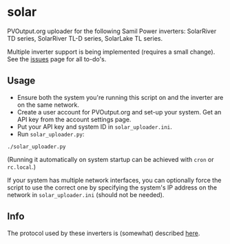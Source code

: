 # solar

PVOutput.org uploader for the following Samil Power inverters: SolarRiver TD
series, SolarRiver TL-D series, SolarLake TL series.

Multiple inverter support is being implemented (requires a small change). See
the [issues](https://github.com/mhvis/solar/issues) page for all to-do's.

## Usage

* Ensure both the system you're running this script on and the inverter are on
the same network.
* Create a user account for PVOutput.org and set-up your system. Get an API key
from the account settings page.
* Put your API key and system ID in `solar_uploader.ini`.
* Run `solar_uploader.py`:

`./solar_uploader.py`

(Running it automatically on system startup can be achieved with `cron` or
`rc.local`.)

If your system has multiple network interfaces, you can optionally force the
script to use the correct one by specifying the system's IP address on the
network in `solar_uploader.ini` (should not be needed).

## Info

The protocol used by these inverters is (somewhat) described
[here](https://github.com/mhvis/solar/wiki/Communication-protocol).
